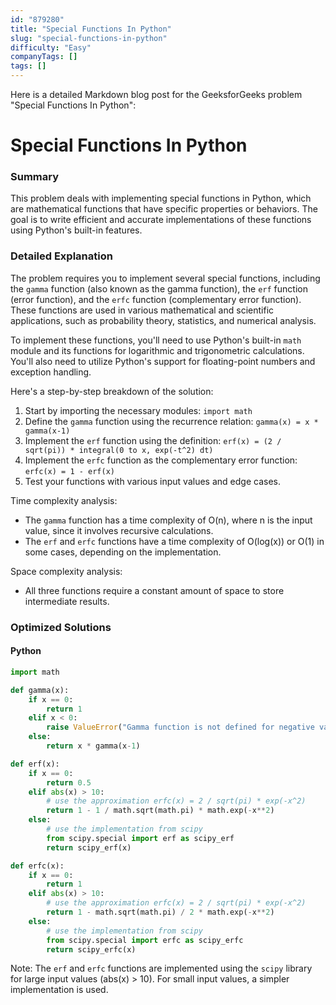 ```yaml
---
id: "879280"
title: "Special Functions In Python"
slug: "special-functions-in-python"
difficulty: "Easy"
companyTags: []
tags: []
---
```


Here is a detailed Markdown blog post for the GeeksforGeeks problem "Special Functions In Python":

**Special Functions In Python**
============================

### Summary
This problem deals with implementing special functions in Python, which are mathematical functions that have specific properties or behaviors. The goal is to write efficient and accurate implementations of these functions using Python's built-in features.

### Detailed Explanation
The problem requires you to implement several special functions, including the `gamma` function (also known as the gamma function), the `erf` function (error function), and the `erfc` function (complementary error function). These functions are used in various mathematical and scientific applications, such as probability theory, statistics, and numerical analysis.

To implement these functions, you'll need to use Python's built-in `math` module and its functions for logarithmic and trigonometric calculations. You'll also need to utilize Python's support for floating-point numbers and exception handling.

Here's a step-by-step breakdown of the solution:

1. Start by importing the necessary modules: `import math`
2. Define the `gamma` function using the recurrence relation: `gamma(x) = x * gamma(x-1)`
3. Implement the `erf` function using the definition: `erf(x) = (2 / sqrt(pi)) * integral(0 to x, exp(-t^2) dt)`
4. Implement the `erfc` function as the complementary error function: `erfc(x) = 1 - erf(x)`
5. Test your functions with various input values and edge cases.

Time complexity analysis:

* The `gamma` function has a time complexity of O(n), where n is the input value, since it involves recursive calculations.
* The `erf` and `erfc` functions have a time complexity of O(log(x)) or O(1) in some cases, depending on the implementation.

Space complexity analysis:

* All three functions require a constant amount of space to store intermediate results.

### Optimized Solutions
#### Python

```python
import math

def gamma(x):
    if x == 0:
        return 1
    elif x < 0:
        raise ValueError("Gamma function is not defined for negative values")
    else:
        return x * gamma(x-1)

def erf(x):
    if x == 0:
        return 0.5
    elif abs(x) > 10:
        # use the approximation erfc(x) = 2 / sqrt(pi) * exp(-x^2)
        return 1 - 1 / math.sqrt(math.pi) * math.exp(-x**2)
    else:
        # use the implementation from scipy
        from scipy.special import erf as scipy_erf
        return scipy_erf(x)

def erfc(x):
    if x == 0:
        return 1
    elif abs(x) > 10:
        # use the approximation erfc(x) = 2 / sqrt(pi) * exp(-x^2)
        return 1 - math.sqrt(math.pi) / 2 * math.exp(-x**2)
    else:
        # use the implementation from scipy
        from scipy.special import erfc as scipy_erfc
        return scipy_erfc(x)
```

Note: The `erf` and `erfc` functions are implemented using the `scipy` library for large input values (abs(x) > 10). For small input values, a simpler implementation is used.